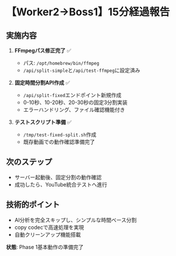 # 【Worker2→Boss1】15分経過報告

## 実施内容
1. **FFmpegパス修正完了** ✅
   - パス: `/opt/homebrew/bin/ffmpeg`
   - `/api/split-simple`と`/api/test-ffmpeg`に設定済み

2. **固定時間分割API作成** ✅
   - `/api/split-fixed`エンドポイント新規作成
   - 0-10秒、10-20秒、20-30秒の固定3分割実装
   - エラーハンドリング、ファイル確認機能付き

3. **テストスクリプト準備** ✅
   - `/tmp/test-fixed-split.sh`作成
   - 既存動画での動作確認準備完了

## 次のステップ
- サーバー起動後、固定分割の動作確認
- 成功したら、YouTube統合テストへ進行

## 技術的ポイント
- AI分析を完全スキップし、シンプルな時間ベース分割
- copy codecで高速処理を実現
- 自動クリーンアップ機能搭載

**状態**: Phase 1基本動作の準備完了